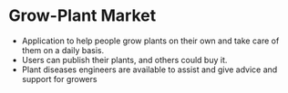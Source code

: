 # Grow-Plant Market
- Application to help people grow plants on their own and 
take care of them on a daily basis. 
- Users can publish their plants, and others could buy it.
- Plant diseases engineers are available to assist and give 
advice and support for growers
